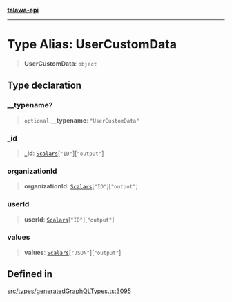 [**talawa-api**](../../../README.md)

***

# Type Alias: UserCustomData

> **UserCustomData**: `object`

## Type declaration

### \_\_typename?

> `optional` **\_\_typename**: `"UserCustomData"`

### \_id

> **\_id**: [`Scalars`](Scalars.md)\[`"ID"`\]\[`"output"`\]

### organizationId

> **organizationId**: [`Scalars`](Scalars.md)\[`"ID"`\]\[`"output"`\]

### userId

> **userId**: [`Scalars`](Scalars.md)\[`"ID"`\]\[`"output"`\]

### values

> **values**: [`Scalars`](Scalars.md)\[`"JSON"`\]\[`"output"`\]

## Defined in

[src/types/generatedGraphQLTypes.ts:3095](https://github.com/Suyash878/talawa-api/blob/095e6964ce2a06c1c30d1acf81b6162203f1db91/src/types/generatedGraphQLTypes.ts#L3095)
